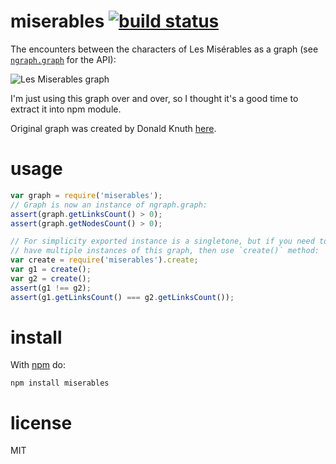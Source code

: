 # miserables [![build status](https://github.com/anvaka/miserables/actions/workflows/tests.yaml/badge.svg)](https://github.com/anvaka/miserables/actions/workflows/tests.yaml)


The encounters between the characters of Les Misérables as a graph (see [`ngraph.graph`](https://github.com/anvaka/ngraph.graph)
for the API):

![Les Miserables graph](https://cloud.githubusercontent.com/assets/225407/11013996/91160ad2-84d8-11e5-9f4a-b7a8a2d4d578.png)

I'm just using this graph over and over, so I thought it's a good time to
extract it into npm module.

Original graph was created by Donald Knuth [here](http://www-cs-staff.stanford.edu/~uno/sgb.html).

# usage

``` js
var graph = require('miserables');
// Graph is now an instance of ngraph.graph:
assert(graph.getLinksCount() > 0);
assert(graph.getNodesCount() > 0);

// For simplicity exported instance is a singletone, but if you need to
// have multiple instances of this graph, then use `create()` method:
var create = require('miserables').create;
var g1 = create();
var g2 = create();
assert(g1 !== g2);
assert(g1.getLinksCount() === g2.getLinksCount());
```

# install

With [npm](https://npmjs.org) do:

```
npm install miserables
```

# license

MIT
